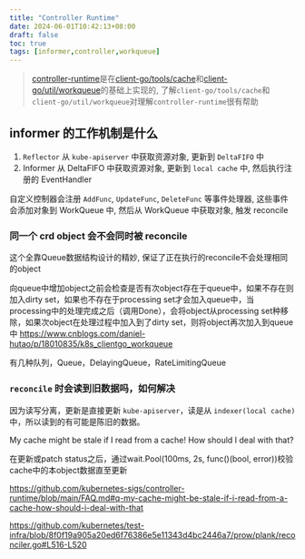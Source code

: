 ```yaml
---
title: "Controller Runtime"
date: 2024-06-01T10:42:13+08:00
draft: false
toc: true
tags: [informer,controller,workqueue]
---
```


> [controller-runtime](https://github.com/kubernetes-sigs/controller-runtime)是在[client-go/tools/cache](https://github.com/kubernetes/client-go/tree/master/tools/cache)和[client-go/util/workqueue](https://github.com/kubernetes/client-go/tree/master/util/workqueue)的基础上实现的, 了解`client-go/tools/cache`和`client-go/util/workqueue`对理解`controller-runtime`很有帮助

## informer 的工作机制是什么

1. `Reflector` 从 `kube-apiserver` 中获取资源对象, 更新到 `DeltaFIFO` 中
2. Informer 从 DeltaFIFO 中获取资源对象, 更新到 `local cache` 中, 然后执行注册的 EventHandler

自定义控制器会注册 `AddFunc`, `UpdateFunc`, `DeleteFunc` 等事件处理器, 这些事件会添加对象到 WorkQueue 中, 然后从 WorkQueue 中获取对象, 触发 reconcile

### 同一个 crd object 会不会同时被 reconcile

这个全靠Queue数据结构设计的精妙, 保证了正在执行的reconcile不会处理相同的object

向queue中增加object之前会检查是否有次object存在于queue中，如果不存在则加入dirty set，如果也不存在于processing set才会加入queue中，当processing中的处理完成之后（调用Done），会将object从processing set种移除，如果次object在处理过程中加入到了dirty set，则将object再次加入到queue中
https://www.cnblogs.com/daniel-hutao/p/18010835/k8s_clientgo_workqueue

有几种队列，Queue，DelayingQueue，RateLimitingQueue

### `reconcile` 时会读到旧数据吗，如何解决

因为读写分离，更新是直接更新 `kube-apiserver`，读是从 `indexer(local cache)` 中，所以读到的有可能是陈旧的数据。

My cache might be stale if I read from a cache! How should I deal with that?

在更新或patch status之后，通过wait.Pool(100ms, 2s, func()(bool, error))校验cache中的本object数据直至更新

https://github.com/kubernetes-sigs/controller-runtime/blob/main/FAQ.md#q-my-cache-might-be-stale-if-i-read-from-a-cache-how-should-i-deal-with-that

https://github.com/kubernetes/test-infra/blob/8f0f19a905a20ed6f76386e5e11343d4bc2446a7/prow/plank/reconciler.go#L516-L520


